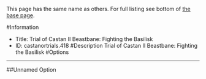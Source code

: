This page has the same name as others. For full listing see bottom of [the base page](trial_of_castan_ii_beastbane_fighting_the_basilisk.md).

#Information
 - Title: Trial of Castan II Beastbane: Fighting the Basilisk
 - ID: castanortrials.418
#Description
Trial of Castan II Beastbane: Fighting the Basilisk
#Options

___
##Unnamed Option

